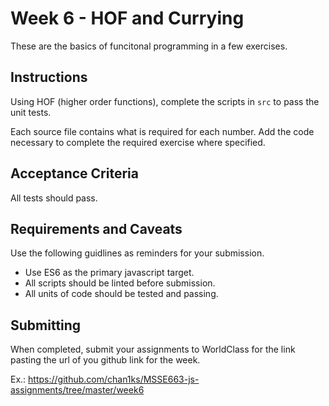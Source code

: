 # Week 6 - HOF and Currying

These are the basics of funcitonal programming in a few exercises.

## Instructions

Using HOF (higher order functions), complete the scripts in `src` to pass the unit tests.

Each source file contains what is required for each number. Add the code necessary to complete the required exercise where specified.

## Acceptance Criteria

All tests should pass.

## Requirements and Caveats

Use the following guidlines as reminders for your submission.

- Use ES6 as the primary javascript target.
- All scripts should be linted before submission.
- All units of code should be tested and passing.

## Submitting

When completed, submit your assignments to WorldClass for the link pasting the url of you github link for the week.

Ex.: https://github.com/chan1ks/MSSE663-js-assignments/tree/master/week6

